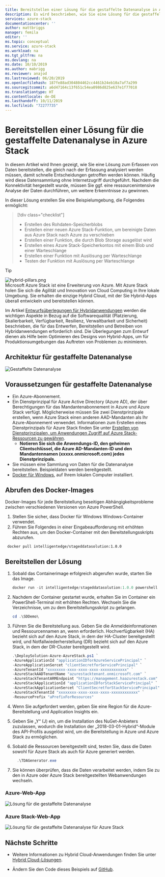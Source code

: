 ```yaml
---
title: Bereitstellen einer Lösung für die gestaffelte Datenanalyse in Azure Stack | Microsoft-Dokumentation
description: Es wird beschrieben, wie Sie eine Lösung für die gestaffelte Datenanalyse in Azure Stack bereitstellen.
services: azure-stack
documentationcenter: ''
author: mattbriggs
manager: femila
editor: ''
ms.topic: conceptual
ms.service: azure-stack
ms.workload: na
ms.tgt_pltfrm: na
ms.devlang: na
ms.date: 10/10/2019
ms.author: mabrigg
ms.reviewer: anajod
ms.lastreviewed: 06/20/2019
ms.openlocfilehash: 187fe88ad304804462cc4461b24eb10a7af7a299
ms.sourcegitcommit: a6d47164c13f651c54ea0986d825e637e1f77018
ms.translationtype: HT
ms.contentlocale: de-DE
ms.lasthandoff: 10/11/2019
ms.locfileid: "72277735"
---
```

# <a name="deploy-a-staged-data-analytics-solution-to-azure-stack"></a>Bereitstellen einer Lösung für die gestaffelte Datenanalyse in Azure Stack

In diesem Artikel wird Ihnen gezeigt, wie Sie eine Lösung zum Erfassen von Daten bereitstellen, die gleich nach der Erfassung analysiert werden müssen, damit schnelle Entscheidungen getroffen werden können. Häufig wird diese Datensammlung ohne Internetzugriff durchgeführt. Nachdem die Konnektivität hergestellt wurde, müssen Sie ggf. eine ressourcenintensive Analyse der Daten durchführen, um weitere Erkenntnisse zu gewinnen.

In dieser Lösung erstellen Sie eine Beispielumgebung, die Folgendes ermöglicht:

> [!div class="checklist"]
> - Erstellen des Rohdaten-Speicherblobs
> - Erstellen einer neuen Azure Stack-Funktion, um bereinigte Daten aus Azure Stack nach Azure zu verschieben
> - Erstellen einer Funktion, die durch Blob Storage ausgelöst wird
> - Erstellen eines Azure Stack-Speicherkontos mit einem Blob und einer Warteschlange
> - Erstellen einer Funktion mit Auslösung per Warteschlange
> - Testen der Funktion mit Auslösung per Warteschlange

> [!Tip]  
> ![hybrid-pillars.png](./media/azure-stack-solution-cloud-burst/hybrid-pillars.png)  
> Microsoft Azure Stack ist eine Erweiterung von Azure. Mit Azure Stack holen Sie sich die Agilität und Innovation von Cloud Computing in Ihre lokale Umgebung. Sie erhalten die einzige Hybrid Cloud, mit der Sie Hybrid-Apps überall entwickeln und bereitstellen können.  
> 
> Im Artikel [Entwurfsüberlegungen für Hybridanwendungen](azure-stack-edge-pattern-overview.md) werden die wichtigen Aspekte in Bezug auf die Softwarequalität (Platzierung, Skalierbarkeit, Verfügbarkeit, Resilienz, Verwaltbarkeit und Sicherheit) beschrieben, die für das Entwerfen, Bereitstellen und Betreiben von Hybridanwendungen erforderlich sind. Die Überlegungen zum Entwurf dienen als Hilfe beim Optimieren des Designs von Hybrid-Apps, um für Produktionsumgebungen das Auftreten von Problemen zu minimieren.

## <a name="architecture-for-staged-data-analytics"></a>Architektur für gestaffelte Datenanalyse

![Gestaffelte Datenanalyse](media/azure-stack-solution-staged-data/image1.png)

## <a name="prerequisites-for-staged-data-analytics"></a>Voraussetzungen für gestaffelte Datenanalyse

  - Ein Azure-Abonnement.
  - Ein Dienstprinzipal für Azure Active Directory (Azure AD), der über Berechtigungen für das Mandantenabonnement in Azure und Azure Stack verfügt. Möglicherweise müssen Sie zwei Dienstprinzipale erstellen, wenn Azure Stack einen anderen AAD-Mandanten als Ihr Azure-Abonnement verwendet. Informationen zum Erstellen eines Dienstprinzipals für Azure Stack finden Sie unter [Erstellen von Dienstprinzipalen, um Anwendungen Zugriff auf Azure Stack-Ressourcen zu gewähren](https://docs.microsoft.com/azure-stack/user/azure-stack-create-service-principals).
      - **Notieren Sie sich die Anwendungs-ID, den geheimen Clientschlüssel, die Azure AD-Mandanten-ID und den Mandantennamen (xxxxx.onmicrosoft.com) jedes Dienstprinzipals.**
  - Sie müssen eine Sammlung von Daten für die Datenanalyse bereitstellen. Beispieldaten werden bereitgestellt.
  - [Docker für Windows](https://docs.docker.com/docker-for-windows/), auf Ihrem lokalen Computer installiert.

## <a name="get-the-docker-image"></a>Abrufen des Docker-Images

Docker-Images für jede Bereitstellung beseitigen Abhängigkeitsprobleme zwischen verschiedenen Versionen von Azure PowerShell.
1.  Stellen Sie sicher, dass Docker für Windows Windows-Container verwendet.
2.  Führen Sie Folgendes in einer Eingabeaufforderung mit erhöhten Rechten aus, um den Docker-Container mit den Bereitstellungsskripts abzurufen.

```
 docker pull intelligentedge/stageddatasolution:1.0.0
```

## <a name="deploy-the-solution"></a>Bereitstellen der Lösung

1.  Sobald das Containerimage erfolgreich abgerufen wurde, starten Sie das Image.

      ```powershell  
      docker run -it intelligentedge/stageddatasolution:1.0.0 powershell
      ```

2.  Nachdem der Container gestartet wurde, erhalten Sie im Container ein PowerShell-Terminal mit erhöhten Rechten. Wechseln Sie die Verzeichnisse, um zu dem Bereitstellungsskript zu gelangen.

      ```powershell  
      cd .\SDDemo\
      ```

3.  Führen Sie die Bereitstellung aus. Geben Sie die Anmeldeinformationen und Ressourcennamen an, wenn erforderlich. Hochverfügbarkeit (HA) bezieht sich auf den Azure Stack, in dem der HA-Cluster bereitgestellt wird, und Notfallwiederherstellung (DR) bezieht sich auf den Azure Stack, in dem der DR-Cluster bereitgestellt wird.

      ```powershell
      .\DeploySolution-Azure-AzureStack.ps1 `
      -AzureApplicationId "applicationIDforAzureServicePrincipal" `
      -AzureApplicationSercet "clientSecretforServicePrincipal" `
      -AzureTenantId "xxxxxxxx-xxxx-xxxx-xxxx-xxxxxxxxxxxx" `
      -AzureStackAADTenantName "azurestacktenant.onmicrosoft.com" `
      -AzureStackTenantARMEndpoint "https://management.haazurestack.com" `
      -AzureStackApplicationId "applicationIDforStackServicePrincipal" `
      -AzureStackApplicationSercet "ClientSecretforStackServicePrincipal" `
      -AzureStackTenantId "xxxxxxxx-xxxx-xxxx-xxxx-xxxxxxxxxxxx" `
      -ResourcePrefix "aPrefixForResources"
      ```

1.  Wenn Sie aufgefordert werden, geben Sie eine Region für die Azure-Bereitstellung und Application Insights ein.

2.  Geben Sie „Y“ (J) ein, um die Installation des NuGet-Anbieters zuzulassen, wodurch die Installation der „2018-03-01-Hybrid“-Module des API-Profils ausgelöst wird, um die Bereitstellung in Azure und Azure Stack zu ermöglichen.

3.  Sobald die Ressourcen bereitgestellt sind, testen Sie, dass die Daten sowohl für Azure Stack als auch für Azure generiert werden.

    ```powershell  
      .\TDAGenerator.exe
    ```

4.  Sie können überprüfen, dass die Daten verarbeitet werden, indem Sie zu den in Azure oder Azure Stack bereitgestellten Webanwendungen wechseln.

### <a name="azure-web-app"></a>Azure-Web-App
 
![Lösung für die gestaffelte Datenanalyse](media/azure-stack-solution-staged-data/image2.png)
 
### <a name="azure-stack-web-app"></a>Azure Stack-Web-App
 
![Lösung für die gestaffelte Datenanalyse für Azure Stack](media/azure-stack-solution-staged-data/image3.png)

## <a name="next-steps"></a>Nächste Schritte

  - Weitere Informationen zu Hybrid Cloud-Anwendungen finden Sie unter [Hybrid Cloud-Lösungen](https://aka.ms/azsdevtutorials).

  - Ändern Sie den Code dieses Beispiels auf [GitHub](https://github.com/Azure-Samples/azure-intelligent-edge-patterns).
